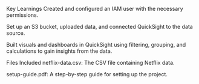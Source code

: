 Key Learnings
Created and configured an IAM user with the necessary permissions.

Set up an S3 bucket, uploaded data, and connected QuickSight to the data source.

Built visuals and dashboards in QuickSight using filtering, grouping, and calculations to gain insights from the data.

Files Included
netflix-data.csv: The CSV file containing Netflix data.

setup-guide.pdf: A step-by-step guide for setting up the project.
